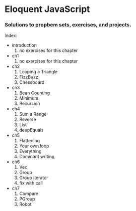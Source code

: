# Eloquent JavaScript
### Solutions to propbem sets, exercises, and projects.

Index:
* introduction
  1. no exercises for this chapter
* ch1
  1. no exercises for this chapter
* ch2
  1. Looping a Triangle
  2. FizzBuzz
  3. Chessboard
* ch3
  1. Bean Counting
  2. Minimum
  3. Recursion
* ch4
  1. Sum a Range
  2. Reverse
  3. List
  4. deepEquals
* ch5
  1. Flattening
  2. Your own loop
  3. Everything
  4. Dominant writing
* ch6
  1. Vec
  2. Group
  3. Group iterator
  4. fix with call
* ch7
  1. Compare
  2. PGroup
  3. Robot
